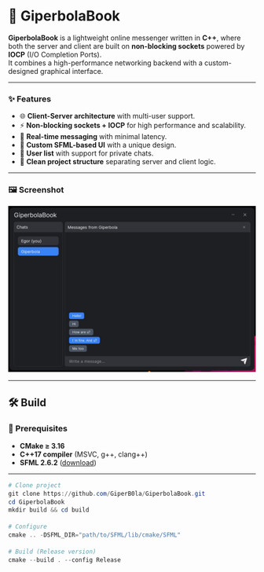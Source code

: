 # 💬 GiperbolaBook

**GiperbolaBook** is a lightweight online messenger written in **C++**, where both the server and client are built on **non-blocking sockets** powered by **IOCP** (I/O Completion Ports).  
It combines a high-performance networking backend with a custom-designed graphical interface.

---

### ✨ Features
- 🌐 **Client-Server architecture** with multi-user support.  
- ⚡ **Non-blocking sockets + IOCP** for high performance and scalability.  
- 💬 **Real-time messaging** with minimal latency.  
- 🎨 **Custom SFML-based UI** with a unique design.  
- 👥 **User list** with support for private chats.  
- 📂 **Clean project structure** separating server and client logic.  

---

### 🖼️ Screenshot
<picture>
  <source media="(prefers-color-scheme: dark)" srcset="https://github.com/GiperB0la/GiperbolaBook/blob/main/Screen.jpg">
  <img alt="Screen" src="https://github.com/GiperB0la/GiperbolaBook/blob/main/Screen.jpg">
</picture>

---

## 🛠️ Build

### 🔹 Prerequisites
- **CMake ≥ 3.16**  
- **C++17 compiler** (MSVC, g++, clang++)  
- **SFML 2.6.2** ([download](https://www.sfml-dev.org/download/sfml/2.6.2/))

---

```powershell
# Clone project
git clone https://github.com/GiperB0la/GiperbolaBook.git
cd GiperbolaBook
mkdir build && cd build

# Configure
cmake .. -DSFML_DIR="path/to/SFML/lib/cmake/SFML"

# Build (Release version)
cmake --build . --config Release
```
